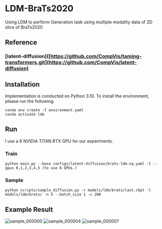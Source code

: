 # LDM-BraTs2020
Using LDM to perform Generation task using multiple modality data of 2D slice of BraTs2020

## Reference
### [latent-diffusion]([https://github.com/CompVis/taming-transformers.git](https://github.com/CompVis/latent-diffusion)

## Installation
Implementation is conducted on Python 3.10. To install the environment, please run the following.
```
conda env create -f environment.yaml
conda activate ldm
```
## Run

I use a 6 NVIDIA TITAN RTX GPU for our experiments.

### Train
```
python main.py --base configs/latent-diffusion/brats-ldm-vq.yaml -t --gpus 0,1,2,3,4,5 (to use 6 GPUs.)
```
### Sample
```
python scripts/sample_diffusion.py -r models/ldm/brats/last.ckpt -l models/ldm/brats/ -n 5 --batch_size 1 -c 200
```

## Example Result

![sample_000000](https://github.com/user-attachments/assets/4ec6eadb-2409-4993-89d4-1de3a8fd4eea)
![sample_000004](https://github.com/user-attachments/assets/177d7797-9884-4b54-9114-06aef7b254e1)
![sample_000007](https://github.com/user-attachments/assets/064b2907-0992-40ee-822c-cc4c2f4843e6)

